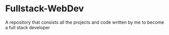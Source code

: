 # Fullstack-WebDev
A repository that consists all the projects and code written by me to become a full stack developer
